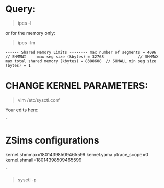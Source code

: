 

# Query:

> ipcs -l

or for the memory only:
> ipcs -lm

`
   ------ Shared Memory Limits --------
   max number of segments = 4096               // SHMMNI	
   max seg size (kbytes) = 32768               // SHMMAX
   max total shared memory (kbytes) = 8388608  // SHMALL
   min seg size (bytes) = 1
`

# CHANGE KERNEL PARAMETERS:

> vim /etc/sysctl.conf

Your edits here:

`
# ZSims configurations
kernel.shmmax=18014398509465599
kernel.yama.ptrace_scope=0
kernel.shmall=18014398509465599

`

> sysctl -p

